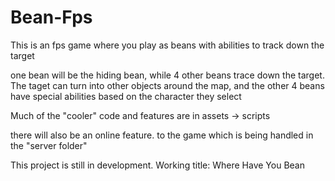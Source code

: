# Bean-Fps
This is an fps game where you play as beans with abilities to track down the target

one bean will be the hiding bean, while 4 other beans trace down the target. The taget can turn into other objects around the map, and the other 4 beans have special abilities based on the character they select

Much of the "cooler" code and features are in assets -> scripts

there will also be an online feature. to the game which is being handled in the "server folder"

This project is still in development. Working title: Where Have You Bean
